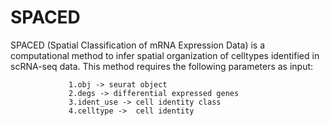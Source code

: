 # SPACED
SPACED (Spatial Classification of mRNA Expression Data) is a computational method to infer
spatial organization of celltypes identified in scRNA-seq data.
This method requires the following parameters as input:

                 1.obj -> seurat object
                 2.degs -> differential expressed genes
                 3.ident_use -> cell identity class
                 4.celltype ->  cell identity
